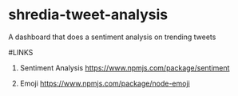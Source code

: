 # shredia-tweet-analysis
A dashboard that does a sentiment analysis on trending tweets


#LINKS

1. Sentiment Analysis
   https://www.npmjs.com/package/sentiment

2. Emoji
   https://www.npmjs.com/package/node-emoji
